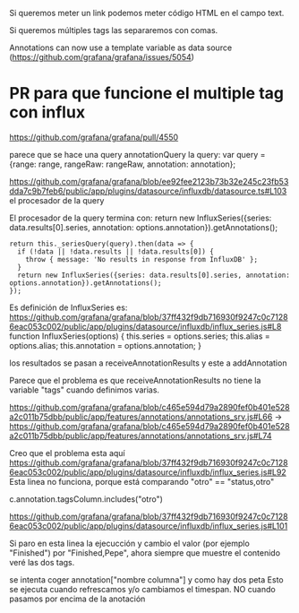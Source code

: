 Si queremos meter un link podemos meter código HTML en el campo text.

Si queremos múltiples tags las separaremos con comas.

Annotations can now use a template variable as data source (https://github.com/grafana/grafana/issues/5054)


# PR para que funcione el multiple tag con influx
https://github.com/grafana/grafana/pull/4550

parece que se hace una query
annotationQuery
  la query:           var query = {range: range, rangeRaw: rangeRaw, annotation: annotation};

https://github.com/grafana/grafana/blob/ee92fee2123b73b32e245c23fb53dda7c9b7feb6/public/app/plugins/datasource/influxdb/datasource.ts#L103
el procesador de la query

El procesador de la query termina con:
      return new InfluxSeries({series: data.results[0].series, annotation: options.annotation}).getAnnotations();

    return this._seriesQuery(query).then(data => {
      if (!data || !data.results || !data.results[0]) {
        throw { message: 'No results in response from InfluxDB' };
      }
      return new InfluxSeries({series: data.results[0].series, annotation: options.annotation}).getAnnotations();
    });

Es definición de InfluxSeries es:
https://github.com/grafana/grafana/blob/37ff432f9db716930f9247c0c71286eac053c002/public/app/plugins/datasource/influxdb/influx_series.js#L8
  function InfluxSeries(options) {
    this.series = options.series;
    this.alias = options.alias;
    this.annotation = options.annotation;
  }

los resultados se pasan a receiveAnnotationResults y este a addAnnotation

Parece que el problema es que receiveAnnotationResults no tiene la variable "tags" cuando definimos varias.

https://github.com/grafana/grafana/blob/c465e594d79a2890fef0b401e528a2c011b75dbb/public/app/features/annotations/annotations_srv.js#L66
->
https://github.com/grafana/grafana/blob/c465e594d79a2890fef0b401e528a2c011b75dbb/public/app/features/annotations/annotations_srv.js#L74



Creo que el problema esta aquí
https://github.com/grafana/grafana/blob/37ff432f9db716930f9247c0c71286eac053c002/public/app/plugins/datasource/influxdb/influx_series.js#L92
Esta linea no funciona, porque está comparando
"otro" == "status,otro"

c.annotation.tagsColumn.includes("otro")

https://github.com/grafana/grafana/blob/37ff432f9db716930f9247c0c71286eac053c002/public/app/plugins/datasource/influxdb/influx_series.js#L101

Si paro en esta linea la ejecucción y cambio el valor (por ejemplo "Finished") por "Finished,Pepe", ahora siempre que muestre el contenido veré las dos tags.

se intenta coger annotation["nombre columna"] y como hay dos peta
Esto se ejecuta cuando refrescamos y/o cambiamos el timespan. NO cuando pasamos por encima de la anotación
